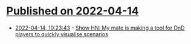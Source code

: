 # [Published on 2022-04-14](index.md)

* [2022-04-14, 10:23:43](https://news.ycombinator.com/item?id=31025055) - [Show HN: My mate is making a tool for DnD players to quickly visualise scenarios](https://doodlegrid.com)
